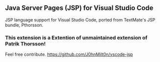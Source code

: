 ## Java Server Pages (JSP) for Visual Studio Code

JSP language support for Visual Studio Code, ported from TextMate's JSP bundle, Pthorsson.

### This extension is a Extention of unmaintained extension of Patrik Thorsson!

Feel free contribute.
https://github.com/J0hnMilt0n/vscode-jsp
